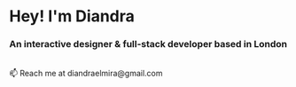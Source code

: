 <h1 align="left">Hey! I'm Diandra</h1>
<h3 align="left">An interactive designer & full-stack developer based in London</h3>
<br>📫 Reach me at diandraelmira@gmail.com
